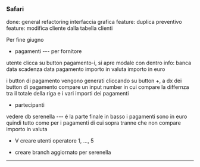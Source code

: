 ### Safari

done: 
general refactoring interfaccia grafica
feature: duplica preventivo
feature: modifica cliente dalla tabella clienti



Per fine giugno 

- pagamenti --- per fornitore

utente clicca su button pagamento-i, si apre modale con dentro info:
banca 
data scadenza 
data pagamento
importo in valuta
importo in euro

i button di pagamento vengono generati cliccando su button +, 
a dx dei button di pagamento compare un input number in cui compare la differnza tra il totale della riga e i vari importi dei pagamenti 


- partecipanti

vedere db serenella --- é la parte finale in basso 
i pagamenti sono in euro quindi tutto come per i pagamenti di cui sopra tranne che non compare importo in valuta


- V creare utenti operatore 1, ..., 5


- creare branch aggiornato per serenella 



------

